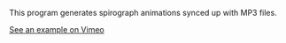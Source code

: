 This program generates spirograph animations synced up with MP3 files.

[See an example on Vimeo](https://vimeo.com/147813490)
